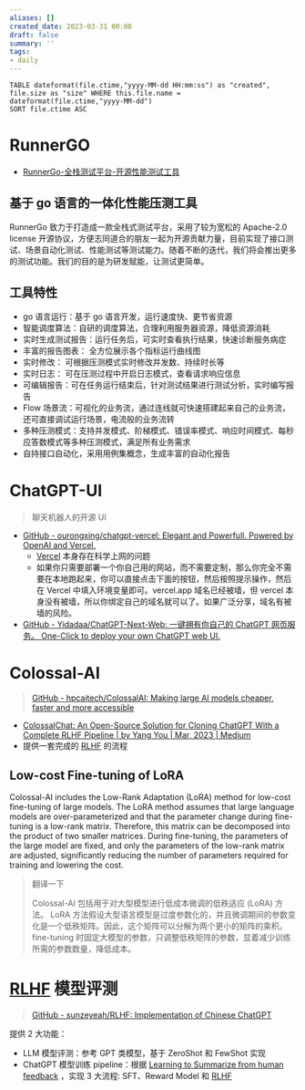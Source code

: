 ```yaml
---
aliases: []
created_date: 2023-03-31 00:00
draft: false
summary: ''
tags:
- daily
---
```


```dataview
TABLE dateformat(file.ctime,"yyyy-MM-dd HH:mm:ss") as "created", file.size as "size" WHERE this.file.name = dateformat(file.ctime,"yyyy-MM-dd")
SORT file.ctime ASC
```

# RunnerGO

- [RunnerGo-全栈测试平台-开源性能测试工具](https://www.runnergo.com/)

## 基于 go 语言的一体化性能压测工具

RunnerGo 致力于打造成一款全栈式测试平台，采用了较为宽松的 Apache-2.0 license 开源协议，方便志同道合的朋友一起为开源贡献力量，目前实现了接口测试、场景自动化测试、性能测试等测试能力。随着不断的迭代，我们将会推出更多的测试功能。我们的目的是为研发赋能，让测试更简单。

## 工具特性

- go 语言运行：基于 go 语言开发，运行速度快、更节省资源
- 智能调度算法：自研的调度算法，合理利用服务器资源，降低资源消耗
- 实时生成测试报告：运行任务后，可实时查看执行结果，快速诊断服务病症
- 丰富的报告图表： 全方位展示各个指标运行曲线图
- 实时修改： 可根据压测模式实时修改并发数、持续时长等
- 实时日志： 可在压测过程中开启日志模式，查看请求响应信息
- 可编辑报告：可在任务运行结束后，针对测试结果进行测试分析，实时编写报告
- Flow 场景流：可视化的业务流，通过连线就可快速搭建起来自己的业务流，还可直接调试运行场景，电流般的业务流转
- 多种压测模式：支持并发模式、阶梯模式、错误率模式、响应时间模式、每秒应答数模式等多种压测模式，满足所有业务需求
- 自持接口自动化，采用用例集概念，生成丰富的自动化报告

# ChatGPT-UI

> 聊天机器人的开源 UI

- [GitHub - ourongxing/chatgpt-vercel: Elegant and Powerfull. Powered by OpenAI and Vercel.](https://github.com/ourongxing/chatgpt-vercel)
	- [Vercel](../../Inputs/Article/Vercel.md) 本身存在科学上网的问题
	- 如果你只需要部署一个你自己用的网站，而不需要定制，那么你完全不需要在本地跑起来，你可以直接点击下面的按钮，然后按照提示操作，然后在 Vercel 中填入环境变量即可。vercel.app 域名已经被墙，但 vercel 本身没有被墙，所以你绑定自己的域名就可以了。如果广泛分享，域名有被墙的风险。
- [GitHub - Yidadaa/ChatGPT-Next-Web: 一键拥有你自己的 ChatGPT 网页服务。 One-Click to deploy your own ChatGPT web UI.](https://github.com/Yidadaa/ChatGPT-Next-Web)

# Colossal-AI

> [GitHub - hpcaitech/ColossalAI: Making large AI models cheaper, faster and more accessible](https://github.com/hpcaitech/ColossalAI)

- [ColossalChat: An Open-Source Solution for Cloning ChatGPT With a Complete RLHF Pipeline | by Yang You | Mar, 2023 | Medium](https://medium.com/@yangyou_berkeley/colossalchat-an-open-source-solution-for-cloning-chatgpt-with-a-complete-rlhf-pipeline-5edf08fb538b)
- 提供一套完成的 [RLHF](../../Inputs/Article/RLHF.md) 的流程
## Low-cost Fine-tuning of LoRA

Colossal-AI includes the Low-Rank Adaptation (LoRA) method for low-cost fine-tuning of large models. The LoRA method assumes that large language models are over-parameterized and that the parameter change during fine-tuning is a low-rank matrix. Therefore, this matrix can be decomposed into the product of two smaller matrices. During fine-tuning, the parameters of the large model are fixed, and only the parameters of the low-rank matrix are adjusted, significantly reducing the number of parameters required for training and lowering the cost.

> 翻译一下
> 
> Colossal-AI 包括用于对大型模型进行低成本微调的低秩适应 (LoRA) 方法。 LoRA 方法假设大型语言模型是过度参数化的，并且微调期间的参数变化是一个低秩矩阵。因此，这个矩阵可以分解为两个更小的矩阵的乘积。 fine-tuning 时固定大模型的参数，只调整低秩矩阵的参数，显着减少训练所需的参数数量，降低成本。

# [RLHF](../../Inputs/Article/RLHF.md) 模型评测

> [GitHub - sunzeyeah/RLHF: Implementation of Chinese ChatGPT](https://github.com/sunzeyeah/RLHF)

提供 2 大功能：
- LLM 模型评测：参考 GPT 类模型，基于 ZeroShot 和 FewShot 实现
- ChatGPT 模型训练 pipeline：根据 [Learning to Summarize from human feedback](https://arxiv.org/abs/2009.01325) ，实现 3 大流程: SFT、Reward Model 和 [RLHF](../../Inputs/Article/RLHF.md)